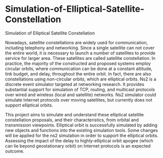 Simulation-of-Elliptical-Satellite-Constellation
================================================

Simulation of Elliptical Satellite Constellation

Nowadays, satellite constellations are widely used for communication, including telephony and networking. Since a single satellite can not cover the entire world, it is necessary to launch a number of satellites to provide service for larger area. These satellites are called satellite constellation. In practice, the majority of the constructed and proposed systems employ circular orbits, where communication can be done at a constant altitude, link budget, and delay, throughout the entire orbit. In fact, there are also constellations using non-circular orbits, which are elliptical orbits. Ns2 is a discrete event simulator targeted at networking research. It provides substantial support for simulation of TCP, routing, and multicast protocols over wired and wireless (local and satellite) networks. Ns2 simulator could simulate Internet protocols over moving satellites, but currently does not support elliptical orbits. 

This project aims to simulate and understand these elliptical satellite constellation proposals, and their characteristics, from orbital and transmission viewpoints. Elliptical orbit is successfully simulated by adding new objects and functions into the existing simulation tools. Some changes will be applied for the ns2 simulation in order to support the elliptical orbits. Assessing the impact of the delay to highly-elliptical orbit apogee (which can lie beyond geostationary orbit) on Internet protocols is an expected outcome.
